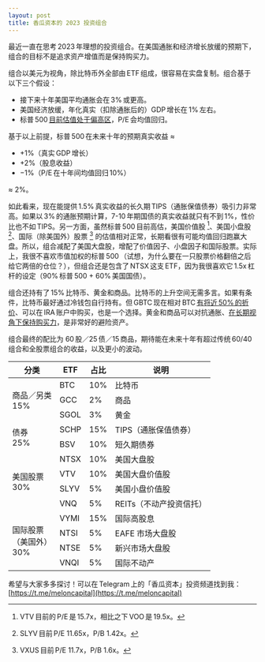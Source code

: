 ```yaml
---
layout: post
title: 香瓜资本的 2023 投资组合
---
```


最近一直在思考 2023 年理想的投资组合。在美国通胀和经济增长放缓的预期下，组合的目标不是追求资产增值而是保持购买力。

组合以美元为视角，除比特币外全部由 ETF 组成，很容易在实盘复制。组合基于以下三个假设：
* 接下来十年美国平均通胀会在 3% 或更高。
* 美国经济放缓，年化真实（扣除通胀后的）GDP 增长在 1% 左右。
* 标普 500 [目前估值处于偏高区](https://currentmarketvaluation.com)，P/E 会均值回归。

基于以上前提，标普 500 在未来十年的预期真实收益 ≈  
* +1%（真实 GDP 增长）
* +2%（股息收益）
* −1%（P/E 在十年间均值回归 10%）

≈ 2%。

如此看来，现在能提供 1.5% 真实收益的长久期 TIPS（通胀保值债券）吸引力非常高。如果以 3% 的通胀预期计算，7-10 年期国债的真实收益就只有不到 1%，性价比也不如 TIPS。另一方面，虽然标普 500 目前高估，美国价值股 [^1]、美国小盘股 [^2]、国际（除美国外）股票 [^3] 的估值相对正常，长期看很有可能均值回归跑赢大盘。所以，组合减配了美国大盘股，增配了价值因子、小盘因子和国际股票。实际上，我很不喜欢市值加权的标普 500 （试想，为什么要在一只股票价格翻倍之后给它两倍的仓位？），但组合还是包含了 NTSX 这支 ETF，因为我很喜欢它 1.5x 杠杆的设定（90% 标普 500 + 60% 美国国债）。

组合还持有了 15% 比特币、黄金和商品。比特币的上升空间无需多言。如果有条件，比特币最好通过冷钱包自行持有。但 GBTC 现在相对 BTC [有将近 50% 的折价](https://ycharts.com/companies/GBTC/discount_or_premium_to_nav)、可以在 IRA 账户中购买，也是一个选择。黄金和商品可以对抗通胀、[在长期视角下保持购买力](https://papers.ssrn.com/sol3/papers.cfm?abstract_id=2639284)，是非常好的避险资产。

组合最终的配比为 60 股／25 债／15 商品，期待能在未来十年有超过传统 60/40 组合和全股票组合的收益，以及更小的波动。

<table>
  <thead>
    <tr>
      <th>分类</th>
      <th>ETF</th>
      <th>占比</th>
      <th>说明</th>
    </tr>
  </thead>
  <tbody>
    <tr>
      <td rowspan="3" style="vertical-align: middle;">商品／另类<br>15%</td>
      <td>BTC</td>
      <td>10%</td>
      <td>比特币</td>
    </tr>
    <tr>
      <td>GCC</td>
      <td>2%</td>
      <td>商品</td>
    </tr>
    <tr>
      <td>SGOL</td>
      <td>3%</td>
      <td>黄金</td>
    </tr>
    <tr>
      <td rowspan="2" style="vertical-align: middle;">债券<br>25%</td>
      <td>SCHP</td>
      <td>15%</td>
      <td>TIPS（通胀保值债券）</td>
    </tr>
    <tr>
      <td>BSV</td>
      <td>10%</td>
      <td>短久期债券</td>
    </tr>
    <tr>
      <td rowspan="4" style="vertical-align: middle;">美国股票<br>30%</td>
      <td>NTSX</td>
      <td>10%</td>
      <td>美国大盘股</td>
    </tr>
    <tr>
      <td>VTV</td>
      <td>10%</td>
      <td>美国大盘价值股</td>
    </tr>
    <tr>
      <td>SLYV</td>
      <td>5%</td>
      <td>美国小盘价值股</td>
    </tr>
    <tr>
      <td>VNQ</td>
      <td>5%</td>
      <td>REITs（不动产投资信托）</td>
    </tr>
    <tr>
      <td rowspan="4" style="vertical-align: middle;">国际股票<br>（美国外）<br>30%</td>
      <td>VYMI</td>
      <td>15%</td>
      <td>国际高股息</td>
    </tr>
    <tr>
      <td>NTSI</td>
      <td>5%</td>
      <td>EAFE 市场大盘股</td>
    </tr>
    <tr>
      <td>NTSE</td>
      <td>5%</td>
      <td>新兴市场大盘股</td>
    </tr>
    <tr>
      <td>VNQI</td>
      <td>5%</td>
      <td>国际不动产</td>
    </tr>
  </tbody>
</table>

希望与大家多多探讨！可以在 Telegram 上的「香瓜资本」投资频道找到我：[https://t.me/meloncapital](https://t.me/meloncapital)

[^1]: VTV 目前的 P/E 是 15.7x，相比之下 VOO 是 19.5x。
[^2]: SLYV 目前 P/E 11.65x，P/B 1.42x。
[^3]: VXUS 目前 P/E 11.7x，P/B 1.6x。

